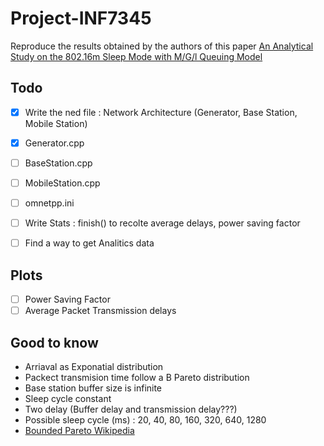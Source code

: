 # Project-INF7345
Reproduce the results obtained by the authors of this paper [An Analytical Study on the 802.16m Sleep Mode with M/G/l Queuing Model](https://ieeexplore.ieee.org/stamp/stamp.jsp?tp=&arnumber=6336535)


## Todo
- [x] Write the ned file : Network Architecture (Generator, Base Station, Mobile Station)
- [x] Generator.cpp
- [ ] BaseStation.cpp 
- [ ] MobileStation.cpp
- [ ] omnetpp.ini 
- [ ] Write Stats : finish() to recolte average delays, power saving factor

- [ ] Find a way to get Analitics data



## Plots 
- [ ] Power Saving Factor
- [ ] Average Packet Transmission delays

## Good to know
- Arriaval as Exponatial distribution
- Packect transmision time follow a B Pareto distribution
- Base station buffer size is infinite
- Sleep cycle constant
- Two delay (Buffer delay and transmission delay???)
- Possible sleep cycle (ms) : 20, 40, 80, 160, 320, 640, 1280
- [Bounded Pareto Wikipedia](https://en.wikipedia.org/wiki/Pareto_distribution#Bounded_Pareto_distribution)
